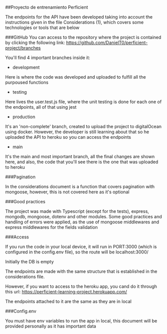 ##Proyecto de entrenamiento Perficient

The endpoints for the API have been developed taking into account the instructions given in the file Considerations (1), which covers some technologies or tools that are below

###GitHub
You can access to the repository where the project is contained by clicking the following link: https://github.com/DanielT0/perficient-project/branches

You'll find 4 important branches inside it:

- development

Here is where the code was developed and uploaded to fulfill all the purpoused functions

- testing

Here lives the user.test.js file, where the unit testing is done for each one of the endpoints, all of that using jest

- production

It's an 'non-complete' branch, created to upload the project to digitalOcean using docker. However, the developer is still learning about that so he uploaded the API to heroku so you can access the endpoints

- main

It's the main and most important branch, all the final changes are shown here, and also, the code that you'll see there is the one that was uploaded to heroku

###Pagination

In the considerations document is a function that covers pagination with mongoose, however, this is not covered here as it's optional

###Good practices

The project was made with Typescript (except for the tests), express, mongodb, mongoose, dotenv and other modules. Some good practices and handling of errors were applied, as the use of mongoose middlewares and express middlewares for the fields validation

###Access

If you run the code in your local device, it will run in PORT:3000 (which is configured in the config.env file), so the route will be localhost:3000/

Initially the DB is empty

The endpoints are made with the same structure that is established in the considerations file.

However, if you want to access to the heroku app, you cand do it through this url: https://perficient-learning-project.herokuapp.com/

The endpoints attached to it are the same as they are in local

###Config.env

You must have env variables to run the app in local, this document will be provided personally as it has important data
